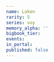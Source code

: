 ```yaml
---
name: Loken
rarity: 5
series: voy
memory_alpha: ''
bigbook_tier:
events:
in_portal:
published: false
---
```


